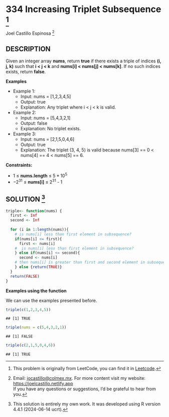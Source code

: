 
# 334 Increasing Triplet Subsequence [^1]

Joel Castillo Espinosa [^2]

## DESCRIPTION

Given an integer array **nums**, return **true** if there exists a
triple of indices **(i, j, k)** such that **i \< j \< k** and
**nums\[i\] \< nums\[j\] \< nums\[k\]**. If no such indices exists,
return **false**.

**Examples**

- Example 1:
  - Input: nums = \[1,2,3,4,5\]
  - Output: true
  - Explanation: Any triplet where i \< j \< k is valid.
- Example 2:
  - Input: nums = \[5,4,3,2,1\]
  - Output: false
  - Explanation: No triplet exists.
- Example 3:
  - Input: nums = \[2,1,5,0,4,6\]
  - Output: true
  - Explanation: The triplet (3, 4, 5) is valid because nums\[3\] == 0
    \< nums\[4\] == 4 \< nums\[5\] == 6.

**Constraints:**

- 1 ≤ **nums.length** ≤ $5*10^5$
- $-2^{31}$ ≤ **nums\[i\]** ≤ $2^{31}$ - 1

## SOLUTION [^3]

``` r
triple<- function(nums) {
  first <- Inf
  second <- Inf
  
  for (i in 1:length(nums)){
    # is nums[i] less than first element in subsequence?
    if(nums[i] <= first){
      first <- nums[i]
    #  is nums[i] less than first element in subsequence?
    } else if(nums[i] <= second){
      second <- nums[i]
    # then nums[i] is greater than first and second element in subsequence
    } else {return(TRUE)}
  }
  return(FALSE)
}
```

**Examples using the function**

We can use the examples presented before.

``` r
triple(c(1,2,3,4,5))
```

    ## [1] TRUE

``` r
triple(nums = c(5,4,3,2,1))
```

    ## [1] FALSE

``` r
triple(c(2,1,5,0,4,6))
```

    ## [1] TRUE

[^1]: This problem is originally from LeetCode, you can find it in
    [Leetcode](https://leetcode.com/problems/increasing-triplet-subsequence/?envType=study-plan-v2&envId=leetcode-75).

[^2]: Email: <jocastillo@colmex.mx>. For more content visit my website:
    <https://joelcastillo.netlify.app> <br> If you have any questions or
    suggestions, I’d be grateful to hear from you.

[^3]: This solution is entirely my own work. It was developed using R
    version 4.4.1 (2024-06-14 ucrt).
